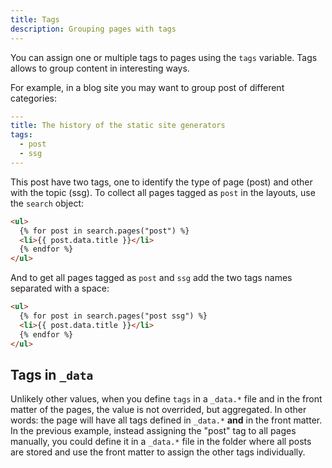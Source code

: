 ```yaml
---
title: Tags
description: Grouping pages with tags
---
```


You can assign one or multiple tags to pages using the `tags` variable. Tags allows to group content in interesting ways.

For example, in a blog site you may want to group post of different categories:

```yaml
---
title: The history of the static site generators
tags:
  - post
  - ssg
---
```

This post have two tags, one to identify the type of page (post) and other with the topic (ssg). To collect all pages tagged as `post` in the layouts, use the `search` object:

```html
<ul>
  {% for post in search.pages("post") %}
  <li>{{ post.data.title }}</li>
  {% endfor %}
</ul>
```

And to get all pages tagged as `post` and `ssg` add the two tags names separated with a space:

```html
<ul>
  {% for post in search.pages("post ssg") %}
  <li>{{ post.data.title }}</li>
  {% endfor %}
</ul>
```

## Tags in `_data`

Unlikely other values, when you define `tags` in a `_data.*` file and in the front matter of the pages, the value is not overrided, but aggregated. In other words: the page will have all tags defined in `_data.*` **and** in the front matter. In the previous example, instead assigning the "post" tag to all pages manually, you could define it in a `_data.*` file in the folder where all posts are stored and use the front matter to assign the other tags individually.
